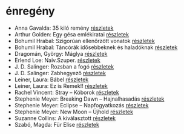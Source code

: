 # énregény

- Anna Gavalda: 35 kiló remény [részletek](_details/%7Bopf.creator%7D.md#id_1308)
- Arthur Golden: Egy gésa emlékiratai [részletek](_details/%7Bopf.creator%7D.md#id_280)
- Bohumil Hrabal: Szigorúan ellenőrzött vonatok [részletek](_details/%7Bopf.creator%7D.md#id_449)
- Bohumil Hrabal: Táncórák idősebbeknek és haladóknak [részletek](_details/%7Bopf.creator%7D.md#id_450)
- Dragomán, György: Máglya [részletek](_details/%7Bopf.creator%7D.md#id_1194)
- Erlend Loe: Naiv.Szuper. [részletek](_details/%7Bopf.creator%7D.md#id_532)
- J. D. Salinger: Rozsban a fogó [részletek](_details/%7Bopf.creator%7D.md#id_1409)
- J. D. Salinger: Zabhegyező [részletek](_details/%7Bopf.creator%7D.md#id_561)
- Leiner, Laura: Bábel [részletek](_details/%7Bopf.creator%7D.md#id_644)
- Leiner, Laura: Ez is Remek!! [részletek](_details/%7Bopf.creator%7D.md#id_1475)
- Rachel Vincent: Stray – Kóborok [részletek](_details/%7Bopf.creator%7D.md#id_428)
- Stephenie Meyer: Breaking Dawn – Hajnalhasadás [részletek](_details/%7Bopf.creator%7D.md#id_793)
- Stephenie Meyer: Eclipse – Napfogyatkozás [részletek](_details/%7Bopf.creator%7D.md#id_794)
- Stephenie Meyer: New Moon – Újhold [részletek](_details/%7Bopf.creator%7D.md#id_795)
- Suzanne Collins: A kiválasztott [részletek](_details/%7Bopf.creator%7D.md#id_83)
- Szabó, Magda: Für Elise [részletek](_details/%7Bopf.creator%7D.md#id_1339)